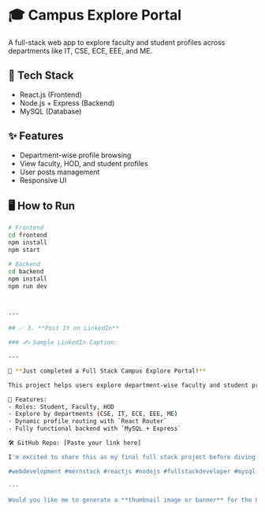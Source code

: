 # 🎓 Campus Explore Portal

A full-stack web app to explore faculty and student profiles across departments like IT, CSE, ECE, EEE, and ME.

## 🚀 Tech Stack
- React.js (Frontend)
- Node.js + Express (Backend)
- MySQL (Database)

## ✨ Features
- Department-wise profile browsing
- View faculty, HOD, and student profiles
- User posts management
- Responsive UI

## 🖥 How to Run

```bash
# Frontend
cd frontend
npm install
npm start

# Backend
cd backend
npm install
npm run dev



---

## ✅ 3. **Post It on LinkedIn**

### ✍ Sample LinkedIn Caption:

---

🚀 **Just completed a Full Stack Campus Explore Portal!**  

This project helps users explore department-wise faculty and student profiles, view posts, and navigate a clean UI built with **React, Node, MySQL**.

🎯 Features:
- Roles: Student, Faculty, HOD  
- Explore by departments (CSE, IT, ECE, EEE, ME)  
- Dynamic profile routing with `React Router`  
- Fully functional backend with `MySQL + Express`

🛠 GitHub Repo: [Paste your link here]

I'm excited to share this as my final full stack project before diving into **AI & ML**. Feedback is always welcome!

#webdevelopment #mernstack #reactjs #nodejs #fullstackdeveloper #mysql #collegeproject #linkedinproject

---

Would you like me to generate a **thumbnail image or banner** for the LinkedIn post too?
